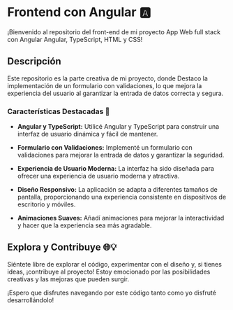 # Frontend con Angular 🅰️

¡Bienvenido al repositorio del front-end de mi proyecto App Web full stack con Angular Angular, TypeScript, HTML y CSS!

## Descripción

Este repositorio es la parte creativa de mi proyecto, donde Destaco la implementación de un formulario con validaciones, lo que mejora la experiencia del usuario al garantizar la entrada de datos correcta y segura.

### Características Destacadas 🚀

- **Angular y TypeScript:** Utilicé Angular y TypeScript para construir una interfaz de usuario dinámica y fácil de mantener.

- **Formulario con Validaciones:** Implementé un formulario con validaciones para mejorar la entrada de datos y garantizar la seguridad.

- **Experiencia de Usuario Moderna:** La interfaz ha sido diseñada para ofrecer una experiencia de usuario moderna y atractiva.

- **Diseño Responsivo:** La aplicación se adapta a diferentes tamaños de pantalla, proporcionando una experiencia consistente en dispositivos de escritorio y móviles.

- **Animaciones Suaves:** Añadí animaciones para mejorar la interactividad y hacer que la experiencia sea más agradable.

## Explora y Contribuye 🌐💡

Siéntete libre de explorar el código, experimentar con el diseño y, si tienes ideas, ¡contribuye al proyecto! Estoy emocionado por las posibilidades creativas y las mejoras que pueden surgir.

¡Espero que disfrutes navegando por este código tanto como yo disfruté desarrollándolo!
